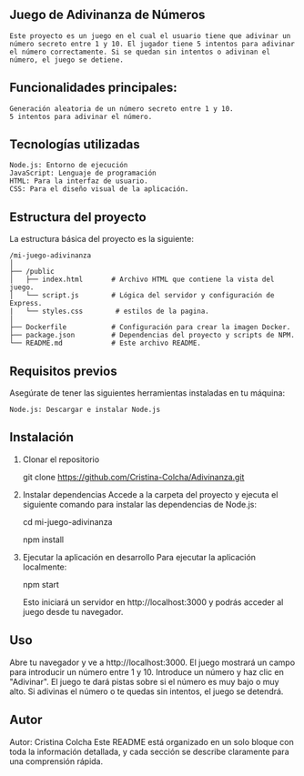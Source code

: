 ## Juego de Adivinanza de Números
    Este proyecto es un juego en el cual el usuario tiene que adivinar un número secreto entre 1 y 10. El jugador tiene 5 intentos para adivinar el número correctamente. Si se quedan sin intentos o adivinan el número, el juego se detiene.
## Funcionalidades principales:
    Generación aleatoria de un número secreto entre 1 y 10.
    5 intentos para adivinar el número.
## Tecnologías utilizadas
    Node.js: Entorno de ejecución 
    JavaScript: Lenguaje de programación 
    HTML: Para la interfaz de usuario.
    CSS: Para el diseño visual de la aplicación.
## Estructura del proyecto
La estructura básica del proyecto es la siguiente:

    /mi-juego-adivinanza
    │
    ├── /public
    │   ├── index.html       # Archivo HTML que contiene la vista del juego.
    │   └── script.js        # Lógica del servidor y configuración de Express.
    |   └── styles.css        # estilos de la pagina.
    │
    ├── Dockerfile           # Configuración para crear la imagen Docker.
    ├── package.json         # Dependencias del proyecto y scripts de NPM.
    └── README.md            # Este archivo README.
## Requisitos previos
Asegúrate de tener las siguientes herramientas instaladas en tu máquina:

    Node.js: Descargar e instalar Node.js

## Instalación
1. Clonar el repositorio

    git clone https://github.com/Cristina-Colcha/Adivinanza.git
2. Instalar dependencias
Accede a la carpeta del proyecto y ejecuta el siguiente comando para instalar las dependencias de Node.js:

    cd mi-juego-adivinanza

    npm install
3. Ejecutar la aplicación en desarrollo
Para ejecutar la aplicación localmente:

    npm start
    
    Esto iniciará un servidor en http://localhost:3000 y podrás acceder al juego desde tu navegador.

## Uso
Abre tu navegador y ve a http://localhost:3000.
    El juego mostrará un campo para introducir un número entre 1 y 10.
    Introduce un número y haz clic en "Adivinar".
    El juego te dará pistas sobre si el número es muy bajo o muy alto.
    Si adivinas el número o te quedas sin intentos, el juego se detendrá.

## Autor
Autor: Cristina Colcha
Este README está organizado en un solo bloque con toda la información detallada, y cada sección se describe claramente para una comprensión rápida.
